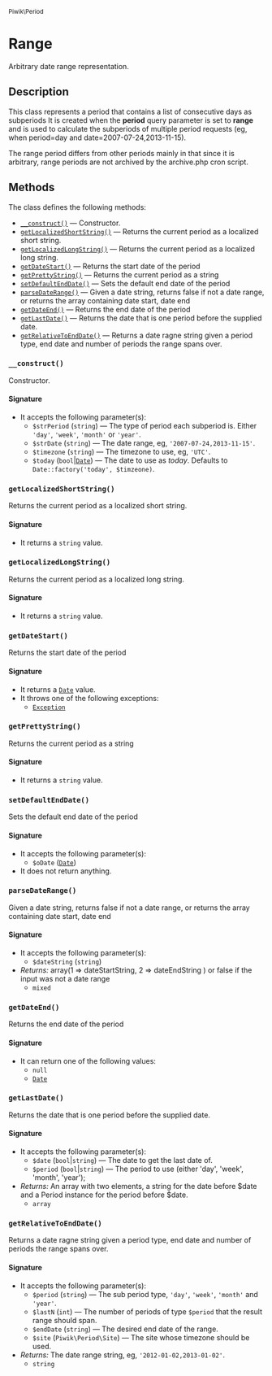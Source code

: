<small>Piwik\Period</small>

Range
=====

Arbitrary date range representation.

Description
-----------

This class represents a period that contains a list of consecutive days as subperiods
It is created when the **period** query parameter is set to **range** and is used
to calculate the subperiods of multiple period requests (eg, when period=day and
date=2007-07-24,2013-11-15).

The range period differs from other periods mainly in that since it is arbitrary,
range periods are not archived by the archive.php cron script.

Methods
-------

The class defines the following methods:

- [`__construct()`](#__construct) &mdash; Constructor.
- [`getLocalizedShortString()`](#getlocalizedshortstring) &mdash; Returns the current period as a localized short string.
- [`getLocalizedLongString()`](#getlocalizedlongstring) &mdash; Returns the current period as a localized long string.
- [`getDateStart()`](#getdatestart) &mdash; Returns the start date of the period
- [`getPrettyString()`](#getprettystring) &mdash; Returns the current period as a string
- [`setDefaultEndDate()`](#setdefaultenddate) &mdash; Sets the default end date of the period
- [`parseDateRange()`](#parsedaterange) &mdash; Given a date string, returns false if not a date range, or returns the array containing date start, date end
- [`getDateEnd()`](#getdateend) &mdash; Returns the end date of the period
- [`getLastDate()`](#getlastdate) &mdash; Returns the date that is one period before the supplied date.
- [`getRelativeToEndDate()`](#getrelativetoenddate) &mdash; Returns a date ragne string given a period type, end date and number of periods the range spans over.

<a name="__construct" id="__construct"></a>
<a name="__construct" id="__construct"></a>
### `__construct()`

Constructor.

#### Signature

- It accepts the following parameter(s):
    - `$strPeriod` (`string`) &mdash; The type of period each subperiod is. Either `'day'`, `'week'`, `'month'` or `'year'`.
    - `$strDate` (`string`) &mdash; The date range, eg, `'2007-07-24,2013-11-15'`.
    - `$timezone` (`string`) &mdash; The timezone to use, eg, `'UTC'`.
    - `$today` (`bool`|[`Date`](../../Piwik/Date.md)) &mdash; The date to use as _today_. Defaults to `Date::factory('today', $timzeone)`.

<a name="getlocalizedshortstring" id="getlocalizedshortstring"></a>
<a name="getLocalizedShortString" id="getLocalizedShortString"></a>
### `getLocalizedShortString()`

Returns the current period as a localized short string.

#### Signature

- It returns a `string` value.

<a name="getlocalizedlongstring" id="getlocalizedlongstring"></a>
<a name="getLocalizedLongString" id="getLocalizedLongString"></a>
### `getLocalizedLongString()`

Returns the current period as a localized long string.

#### Signature

- It returns a `string` value.

<a name="getdatestart" id="getdatestart"></a>
<a name="getDateStart" id="getDateStart"></a>
### `getDateStart()`

Returns the start date of the period

#### Signature

- It returns a [`Date`](../../Piwik/Date.md) value.
- It throws one of the following exceptions:
    - [`Exception`](http://php.net/class.Exception)

<a name="getprettystring" id="getprettystring"></a>
<a name="getPrettyString" id="getPrettyString"></a>
### `getPrettyString()`

Returns the current period as a string

#### Signature

- It returns a `string` value.

<a name="setdefaultenddate" id="setdefaultenddate"></a>
<a name="setDefaultEndDate" id="setDefaultEndDate"></a>
### `setDefaultEndDate()`

Sets the default end date of the period

#### Signature

- It accepts the following parameter(s):
    - `$oDate` ([`Date`](../../Piwik/Date.md))
- It does not return anything.

<a name="parsedaterange" id="parsedaterange"></a>
<a name="parseDateRange" id="parseDateRange"></a>
### `parseDateRange()`

Given a date string, returns false if not a date range, or returns the array containing date start, date end

#### Signature

- It accepts the following parameter(s):
    - `$dateString` (`string`)
- _Returns:_ array(1 => dateStartString, 2 => dateEndString ) or false if the input was not a date range
    - `mixed`

<a name="getdateend" id="getdateend"></a>
<a name="getDateEnd" id="getDateEnd"></a>
### `getDateEnd()`

Returns the end date of the period

#### Signature

- It can return one of the following values:
    - `null`
    - [`Date`](../../Piwik/Date.md)

<a name="getlastdate" id="getlastdate"></a>
<a name="getLastDate" id="getLastDate"></a>
### `getLastDate()`

Returns the date that is one period before the supplied date.

#### Signature

- It accepts the following parameter(s):
    - `$date` (`bool`|`string`) &mdash; The date to get the last date of.
    - `$period` (`bool`|`string`) &mdash; The period to use (either 'day', 'week', 'month', 'year');
- _Returns:_ An array with two elements, a string for the date before $date and a Period instance for the period before $date.
    - `array`

<a name="getrelativetoenddate" id="getrelativetoenddate"></a>
<a name="getRelativeToEndDate" id="getRelativeToEndDate"></a>
### `getRelativeToEndDate()`

Returns a date ragne string given a period type, end date and number of periods the range spans over.

#### Signature

- It accepts the following parameter(s):
    - `$period` (`string`) &mdash; The sub period type, `'day'`, `'week'`, `'month'` and `'year'`.
    - `$lastN` (`int`) &mdash; The number of periods of type `$period` that the result range should span.
    - `$endDate` (`string`) &mdash; The desired end date of the range.
    - `$site` (`Piwik\Period\Site`) &mdash; The site whose timezone should be used.
- _Returns:_ The date range string, eg, `'2012-01-02,2013-01-02'`.
    - `string`

